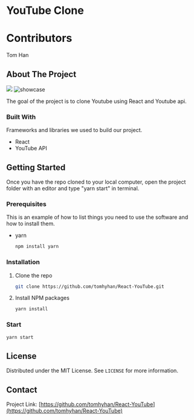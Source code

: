# YouTube Clone

# Contributors


Tom Han

<!-- ABOUT THE PROJECT -->
## About The Project
<img src="https://res.cloudinary.com/dqxbx0voh/image/upload/c_scale,h_500,w_700/v1611191695/yt2_qpslqa.png">
<img src="https://res.cloudinary.com/dqxbx0voh/image/upload/c_scale,h_500,w_700/v1611191691/yt1_zvcgsn.png" alt="showcase">

The goal of the project is to clone Youtube using React and Youtube api.

### Built With

Frameworks and libraries we used to build our project. 

* React
* YouTube API



<!-- GETTING STARTED -->
## Getting Started

Once you have the repo cloned to your local computer, open the project folder with an editor and type "yarn start" in terminal.  

### Prerequisites

This is an example of how to list things you need to use the software and how to install them.
* yarn
  ```sh
  npm install yarn
  ```


### Installation

1. Clone the repo
   ```sh
   git clone https://github.com/tomhyhan/React-YouTube.git
   ```
2. Install NPM packages
   ```sh
   yarn install
   ```

   
### Start
   ```sh
   yarn start
   ```


<!-- LICENSE -->
## License

Distributed under the MIT License. See `LICENSE` for more information.


<!-- CONTACT -->
## Contact

Project Link: [https://github.com/tomhyhan/React-YouTube](https://github.com/tomhyhan/React-YouTube)

